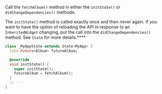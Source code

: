 Call the `fetchAlbum()` method in either the `initState()` or `didChangeDependencies()` methods.

The `initState()` method is called exactly once and then never again. If you want to have the option of reloading the API in response to an `InheritedWidget` changing, put the call into the `didChangeDependencies()` method. See `State` for more details.****

```dart
class _MyAppState extends State<MyApp> {
  late Future<Album> futureAlbum;

  @override
  void initState() {
    super.initState();
    futureAlbum = fetchAlbum();
  }
  // ···
}
```